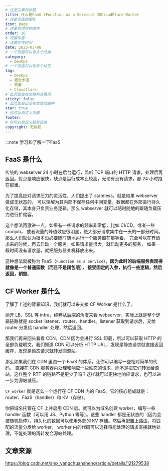 ```yaml
---
# 这是文章的标题
title: 什么是FaaS (Function as a Service) 和CloudFlare Worker
# 这是页面的图标
icon: page
# 这是侧边栏的顺序
order: 10
# 设置作者
# 设置写作时间
date: 2023-03-08
# 一个页面可以有多个分类
category:
  - DevOps
# 一个页面可以有多个标签
tag:
  - DevOps
  - 概念术语
  - 转载
  - Cloudflare
# 此页面会在文章列表置顶
sticky: false
# 此页面会出现在文章收藏中
star: true
# 你可以自定义页脚
footer: 
# 你可以自定义版权信息
copyright: 无版权
---
```


:::note
学习和了解一下FaaS


## FaaS 是什么

传统的 webserver 24 小时在后台运行，监听 TCP 端口的 HTTP 请求，处理后再返回。优点是响应很快，缺点是运行成本比较高，无论有没有请求，都 24 小时跑在那里。

为了提高应对请求压力的灵活性，人们提出了 stateless。就是如果 webserver 做成无状态的， 可以理解为其内部不保存任何中间变量，数据都在外部进行持久化存储，其本身只负责业务逻辑。那么 webserver 就可以随时随地的跟随负载压力进行扩缩容。

这个想法再激进一点，如果有一些请求的频率非常低，比如 CI/CD，或者一些 cronjob， 或者流量的峰值效应很明显，绝大部分请求集中在一天的一部分时间。那么人们就认为根本没必要随时随地运行一个服务器在那等着， 完全可以在有请求来的时候，再去启动一个服务，如果请求量很大，就启动更多的服务， 如果一段时间没有请求量，就把服务器关机释放出来。

这种想法就被称为 FaaS（`Function as a Service`），**因为此时的后端服务表现得就像是一个普通函数（而且不是闭包哦）， 接受固定的入参，执行一些逻辑，然后返回，销毁**。

## CF Worker 是什么

了解了上述的背景知识，我们就可以来交接 CF Worker 是什么了。

抛开 LB、SSL 等 infra，纯粹从后端的角度来看 webserver，实际上就是整个逻辑链路就是 socket listener、router、handler。listener 获取到请求后，交给 router 分发给 handler 处理，然后返回。

那我们再来回头看看 CDN，CDN 因为会进行 SSL 卸载，所以可以获取 HTTP 的全部负载明文。我们知道 CDN 可以分析 HTTP URL，发现是静态请求就直接返回缓存，发现是动态请求就转发回源站。

那么如果我们在 CDN 里跑一个 FaaS 的体系，让你可以编写一些相对简单的代码， 直接在 CDN 服务器内处理和响应一些动态的请求，而不是把它们转发给源站，这样整个 RTT 的链路不是更少了吗？这样就可以更快地响应请求，也可以进一步为源站减压。

`CF worker` 就是这么一个运行在 CF CDN 内的 FaaS。它的核心组成就是：router、FaaS（handler）和 KV（存储）。

你把域名托管在 CF 上并启用 CDN 后。就可以为域名创建 worker，编写一些 handler 函数（可以用 JS、Python 等等）。这些 handler 都是无状态的（因为会被随机启停），持久化的数据可以使用外部的 KV 存储。然后再配置上路由，将匹配的流量分发给 worker， worker 内的代码可以选择将能处理的请求直接就地处理，不能处理的再转发会源站处理。

## 文章来源
https://blog.csdn.net/alex_yangchuansheng/article/details/121279538 